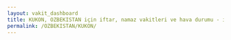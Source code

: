 ```yaml
---
layout: vakit_dashboard
title: KUKON, OZBEKISTAN için iftar, namaz vakitleri ve hava durumu - ilçe/eyalet seç
permalink: /OZBEKISTAN/KUKON/
---
```


<script type="text/javascript">
  var GLOBAL_COUNTRY = 'OZBEKISTAN';
  var GLOBAL_CITY = 'KUKON';
  var GLOBAL_STATE = '';
  var lat = 72;
  var lon = 21;
</script>
